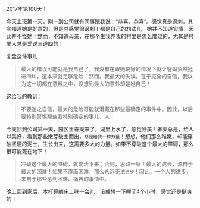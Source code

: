 2017年第100天！

今天上班第一天，刚一到公司就有同事跟我说：“恭喜，恭喜”。感觉真是讽刺，其实知道她是好意的，但是总感觉很讽刺！都是自己的想法儿，她并不知道实情，因此并不怪她！然而，不知道母亲，在那个生我养我的村里是怎么度过的，尤其是村里人总是爱说三道四的！

复盘这件事儿：

> 最大的错误可能就是我自己了，我没有在跟她说好的情况下就让爸妈贸然挺进四川，这本来就足够危险！然而，我最大的失误，在于完全的自信，我以为这一切都在意料之中，没想到最大的意外却是她自己！

这给我的教训：

> 不要迷之自信，最大的危险可能就潜藏在那些最确定的事件中。因此，以后要特别警惕那些我特别确定的事儿、人！

今天回到公司第一天，园区里春天来了，湖里上水了，感觉好美！春天总是，给人以美好，看到那些嫩芽破土而出，`总是给我一种力量`！想想，他们那么稚嫩，却能穿破坚硬的泥土，生长出来，这需要多大的力量。如果不穿破这个最大的障碍，那么很可能死在地下！

> 冲破这个最大的障碍，就能活下来；否则，思路一条！最大的成长，源自于最大的困难！如果不直面困难，那么永远无法`进步`！因此，一个人的进步，来自于那些感到困难、痛苦的事情中。

晚上回到家后，本打算躺床上咪一会儿，没成想一下睡了4个小时，感觉还是挺爽的！

